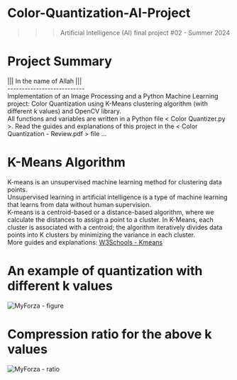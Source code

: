 ﻿# Color-Quantization-AI-Project
>>> Artificial Intelligence (AI) final project #02 - Summer 2024

# Project Summary
||| In the name of Allah ||| <br />
--------------------------- <br />
Implementation of an Image Processing and a Python Machine Learning project: Color Quantization using K-Means clustering algorithm (with different k values) and OpenCV library. <br />
All functions and variables are written in a Python file < Color Quantizer.py >. Read the guides and explanations of this project in the < Color Quantization - Review.pdf > file ...

# K-Means Algorithm
K-means is an unsupervised machine learning method for clustering data points. <br />
Unsupervised learning in artificial intelligence is a type of machine learning that learns from data without human supervision. <br />
K-means is a centroid-based or a distance-based algorithm, where we calculate the distances to assign a point to a cluster. In K-Means, each cluster is associated with a centroid; the algorithm iteratively divides data points into K clusters by minimizing the variance in each cluster. <br />
More guides and explanations: [W3Schools - Kmeans](https://www.w3schools.com/python/python_ml_k-means.asp)

# An example of quantization with different k values
![MyForza - figure](https://github.com/user-attachments/assets/d3463466-83a2-47e7-b0d5-795c869b5a09)

# Compression ratio for the above k values
![MyForza - ratio](https://github.com/user-attachments/assets/e6ae31c1-325e-4050-a441-24ddc369d9e7)
